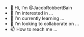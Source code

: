 - 👋 Hi, I’m @JacobRobbertBain
- 👀 I’m interested in ...
- 🌱 I’m currently learning ...
- 💞️ I’m looking to collaborate on ...
- 📫 How to reach me ...

<!---
JacobRobbertBain/JacobRobbertBain is a ✨ special ✨ repository because its `README.md` (this file) appears on your GitHub profile.
You can click the Preview link to take a look at your changes.
--->
